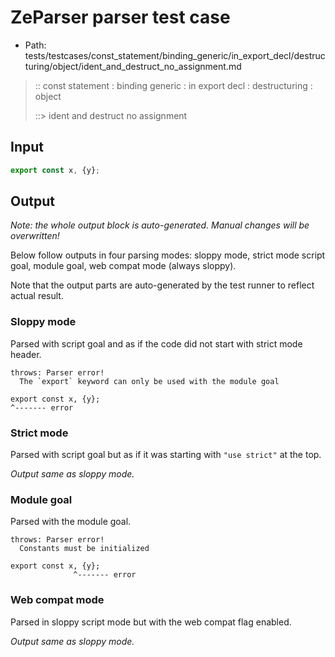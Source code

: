 # ZeParser parser test case

- Path: tests/testcases/const_statement/binding_generic/in_export_decl/destructuring/object/ident_and_destruct_no_assignment.md

> :: const statement : binding generic : in export decl : destructuring : object
>
> ::> ident and destruct no assignment

## Input

`````js
export const x, {y};
`````

## Output

_Note: the whole output block is auto-generated. Manual changes will be overwritten!_

Below follow outputs in four parsing modes: sloppy mode, strict mode script goal, module goal, web compat mode (always sloppy).

Note that the output parts are auto-generated by the test runner to reflect actual result.

### Sloppy mode

Parsed with script goal and as if the code did not start with strict mode header.

`````
throws: Parser error!
  The `export` keyword can only be used with the module goal

export const x, {y};
^------- error
`````

### Strict mode

Parsed with script goal but as if it was starting with `"use strict"` at the top.

_Output same as sloppy mode._

### Module goal

Parsed with the module goal.

`````
throws: Parser error!
  Constants must be initialized

export const x, {y};
              ^------- error
`````


### Web compat mode

Parsed in sloppy script mode but with the web compat flag enabled.

_Output same as sloppy mode._

